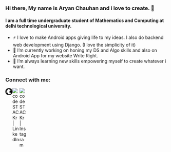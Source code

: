 ### Hi there, My name is Aryan Chauhan and i love to create. 👋
#### I am a full time undergraduate student of Mathematics and Computing at delhi technological university.

- ⚡ I love to make Android apps giving life to my ideas. I also do backend web development using Django. (I love the simplicity of it)
- 🔭 I’m currently working on honing my DS and Algo skills and also on Android App for my website Write Right.
- 🌱 I’m always learning new skills empowering myself to create whatever i want.

### Connect with me:

[<img align="left" alt="Aryan Chauhan" width="22px" src="https://raw.githubusercontent.com/iconic/open-iconic/master/svg/globe.svg" />][website]
[<img align="left" alt="codeSTACKr | LinkedIn" width="22px" src="https://cdn.jsdelivr.net/npm/simple-icons@v3/icons/linkedin.svg" />][linkedin]
[<img align="left" alt="codeSTACKr | Instagram" width="22px" src="https://cdn.jsdelivr.net/npm/simple-icons@v3/icons/instagram.svg" />][instagram]

[website]: https://sites.google.com/view/aryanchauhan/home
[linkedin]: https://www.linkedin.com/in/aryan-chauhan-715157177/
[instagram]: https://www.instagram.com/aryanchauhan21/
